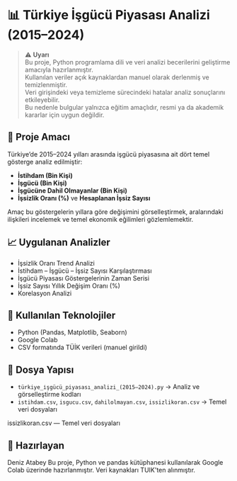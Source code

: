 # 📊 Türkiye İşgücü Piyasası Analizi (2015–2024)

> ⚠️ **Uyarı**  
> Bu proje, Python programlama dili ve veri analizi becerilerini geliştirme amacıyla hazırlanmıştır.  
> Kullanılan veriler açık kaynaklardan manuel olarak derlenmiş ve temizlenmiştir.  
> Veri girişindeki veya temizleme sürecindeki hatalar analiz sonuçlarını etkileyebilir.  
> Bu nedenle bulgular yalnızca eğitim amaçlıdır, resmi ya da akademik kararlar için uygun değildir.

## 🎯 Proje Amacı

Türkiye’de 2015–2024 yılları arasında işgücü piyasasına ait dört temel gösterge analiz edilmiştir:

- **İstihdam (Bin Kişi)**
- **İşgücü (Bin Kişi)**
- **İşgücüne Dahil Olmayanlar (Bin Kişi)**
- **İşsizlik Oranı (%)** ve **Hesaplanan İşsiz Sayısı**

Amaç bu göstergelerin yıllara göre değişimini görselleştirmek, aralarındaki ilişkileri incelemek ve temel ekonomik eğilimleri gözlemlemektir.

## 📈 Uygulanan Analizler

- İşsizlik Oranı Trend Analizi  
- İstihdam – İşgücü – İşsiz Sayısı Karşılaştırması  
- İşgücü Piyasası Göstergelerinin Zaman Serisi  
- İşsiz Sayısı Yıllık Değişim Oranı (%)  
- Korelasyon Analizi

## 🧰 Kullanılan Teknolojiler

- Python (Pandas, Matplotlib, Seaborn)  
- Google Colab  
- CSV formatında TÜİK verileri (manuel girildi)

## 📁 Dosya Yapısı

- `türkiye_i̇şgücü_piyasası_analizi_(2015–2024).py` → Analiz ve görselleştirme kodları  
- `istihdam.csv`, `isgucu.csv`, `dahilolmayan.csv`, `issizlikoran.csv` → Temel veri dosyaları


issizlikoran.csv — Temel veri dosyaları

## 🧠 Hazırlayan
Deniz Atabey
Bu proje, Python ve pandas kütüphanesi kullanılarak Google Colab üzerinde hazırlanmıştır. Veri kaynakları TUIK'ten alınmıştır.
